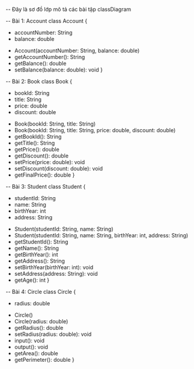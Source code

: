 
-- Đây là sơ đồ lớp mô tả các bài tập
classDiagram

-- Bài 1: Account
class Account {
  - accountNumber: String
  - balance: double
  + Account(accountNumber: String, balance: double)
  + getAccountNumber(): String
  + getBalance(): double
  + setBalance(balance: double): void
}

-- Bài 2: Book
class Book {
  - bookId: String
  - title: String
  - price: double
  - discount: double
  + Book(bookId: String, title: String)
  + Book(bookId: String, title: String, price: double, discount: double)
  + getBookId(): String
  + getTitle(): String
  + getPrice(): double
  + getDiscount(): double
  + setPrice(price: double): void
  + setDiscount(discount: double): void
  + getFinalPrice(): double
}

-- Bài 3: Student
class Student {
  - studentId: String
  - name: String
  - birthYear: int
  - address: String
  + Student(studentId: String, name: String)
  + Student(studentId: String, name: String, birthYear: int, address: String)
  + getStudentId(): String
  + getName(): String
  + getBirthYear(): int
  + getAddress(): String
  + setBirthYear(birthYear: int): void
  + setAddress(address: String): void
  + getAge(): int
}

-- Bài 4: Circle
class Circle {
  - radius: double
  + Circle()
  + Circle(radius: double)
  + getRadius(): double
  + setRadius(radius: double): void
  + input(): void
  + output(): void
  + getArea(): double
  + getPerimeter(): double
}
